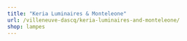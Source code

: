 ```yaml
---
title: "Keria Luminaires & Monteleone"
url: /villeneuve-dascq/keria-luminaires-and-monteleone/
shop: lampes
---
```


